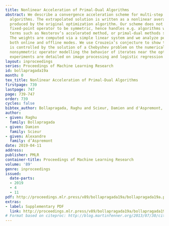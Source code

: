 ```yaml
---
title: Nonlinear Acceleration of Primal-Dual Algorithms
abstract: We describe a convergence acceleration scheme for multi-step optimization
  algorithms. The extrapolated solution is written as a nonlinear average of the iterates
  produced by the original optimization algorithm. Our scheme does not need the underlying
  fixed-point operator to be symmetric, hence handles e.g. algorithms with momentum
  terms such as Nesterov’s accelerated method, or primal-dual methods such as Chambolle-Pock.
  The weights are computed via a simple linear system and we analyze performance in
  both online and offline modes. We use Crouzeix’s conjecture to show that acceleration
  is controlled by the solution of a Chebyshev problem on the numerical range of a
  nonsymmetric operator modelling the behavior of iterates near the optimum. Numerical
  experiments are detailed on image processing and logistic regression problems.
layout: inproceedings
series: Proceedings of Machine Learning Research
id: bollapragada19a
month: 0
tex_title: Nonlinear Acceleration of Primal-Dual Algorithms
firstpage: 739
lastpage: 747
page: 739-747
order: 739
cycles: false
bibtex_author: Bollapragada, Raghu and Scieur, Damien and d'Aspremont, Alexandre
author:
- given: Raghu
  family: Bollapragada
- given: Damien
  family: Scieur
- given: Alexandre
  family: d’Aspremont
date: 2019-04-11
address: 
publisher: PMLR
container-title: Proceedings of Machine Learning Research
volume: '89'
genre: inproceedings
issued:
  date-parts:
  - 2019
  - 4
  - 11
pdf: http://proceedings.mlr.press/v89/bollapragada19a/bollapragada19a.pdf
extras:
- label: Supplementary PDF
  link: http://proceedings.mlr.press/v89/bollapragada19a/bollapragada19a-supp.pdf
# Format based on citeproc: http://blog.martinfenner.org/2013/07/30/citeproc-yaml-for-bibliographies/
---
```

